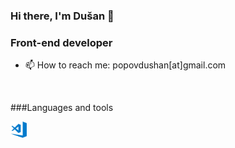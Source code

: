### Hi there, I'm Dušan 👋

### Front-end developer

- 📫 How to reach me: popovdushan[at]gmail.com

</br>

###Languages and tools

<img align="left" alt="Visual Studio Code" width="26px" src="https://raw.githubusercontent.com/github/explore/80688e429a7d4ef2fca1e82350fe8e3517d3494d/topics/visual-studio-code/visual-studio-code.png" />
